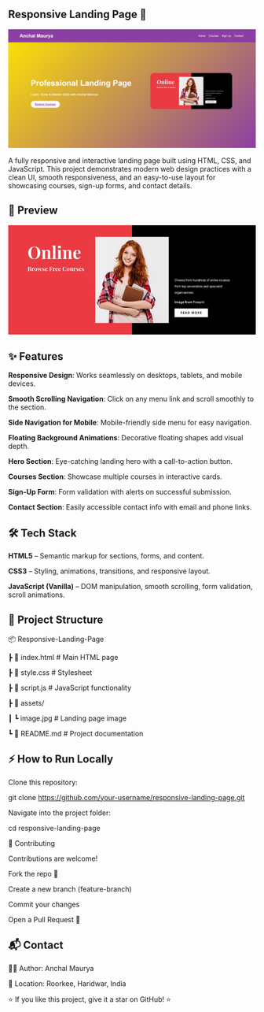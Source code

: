 ## Responsive Landing Page 🚀


![pic2](https://github.com/AnchalMaurya/Prodigy_Task1_Responsive_Page/blob/main/Screenshot%202025-09-26%20175607.png)









A fully responsive and interactive landing page built using HTML, CSS, and JavaScript.
This project demonstrates modern web design practices with a clean UI, smooth responsiveness, and an easy-to-use layout for showcasing courses, sign-up forms, and contact details.

## 📸 Preview

![pic](https://github.com/AnchalMaurya/Prodigy_Task1_Responsive_Page/blob/main/image.jpg)


## ✨ Features

**Responsive Design**: Works seamlessly on desktops, tablets, and mobile devices.

**Smooth Scrolling Navigation**: Click on any menu link and scroll smoothly to the section.

**Side Navigation for Mobile**: Mobile-friendly side menu for easy navigation.

**Floating Background Animations**: Decorative floating shapes add visual depth.

**Hero Section**: Eye-catching landing hero with a call-to-action button.

**Courses Section**: Showcase multiple courses in interactive cards.

**Sign-Up Form**: Form validation with alerts on successful submission.

**Contact Section**: Easily accessible contact info with email and phone links.

## 🛠️ Tech Stack

**HTML5** – Semantic markup for sections, forms, and content.

**CSS3** – Styling, animations, transitions, and responsive layout.

**JavaScript (Vanilla)** – DOM manipulation, smooth scrolling, form validation, scroll animations.

## 📂 Project Structure


📦 Responsive-Landing-Page

 ┣ 📜 index.html     # Main HTML page
 
 ┣ 📜 style.css      # Stylesheet
 
 ┣ 📜 script.js      # JavaScript functionality
 
 ┣ 📂 assets/
 
 ┃ ┗ image.jpg       # Landing page image
 
 ┗ 📜 README.md      # Project documentation

## ⚡ How to Run Locally

Clone this repository:

git clone https://github.com/your-username/responsive-landing-page.git


Navigate into the project folder:

cd responsive-landing-page


🤝 Contributing

Contributions are welcome!

Fork the repo 🍴

Create a new branch (feature-branch)

Commit your changes

Open a Pull Request 🚀

## 📬 Contact

👨‍💻 Author: Anchal Maurya

📍 Location: Roorkee, Haridwar, India

⭐ If you like this project, give it a star on GitHub! ⭐
